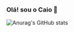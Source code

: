 ### Olá! sou o Caio 🤖
![Anurag's GitHub stats](https://github-readme-stats.vercel.app/api?username=Caio0-0&show_icons=true&theme=radical)

